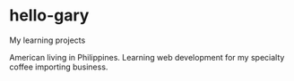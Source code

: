 # hello-gary
My learning projects

American living in Philippines. Learning web development for my specialty coffee importing business.

